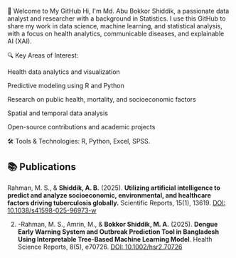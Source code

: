 👋 Welcome to My GitHub
Hi, I'm Md. Abu Bokkor Shiddik, a passionate data analyst and researcher with a background in Statistics. I use this GitHub to share my work in data science, machine learning, and statistical analysis, with a focus on health analytics, communicable diseases, and explainable AI (XAI).

🔍 Key Areas of Interest:

Health data analytics and visualization

Predictive modeling using R and Python

Research on public health, mortality, and socioeconomic factors

Spatial and temporal data analysis

Open-source contributions and academic projects

🛠️ Tools & Technologies:
R, Python,  Excel,  SPSS.

## 📚 Publications
Rahman, M. S., & **Shiddik, A. B.** (2025). **Utilizing artificial intelligence to predict and analyze socioeconomic, environmental, and healthcare factors driving tuberculosis globally.** Scientific Reports, 15(1), 13619.  [DOI: 10.1038/s41598-025-96973-w]( https://doi.org/10.1038/s41598-025-96973-w)

2. -Rahman, M. S., Amrin, M., & **Bokkor Shiddik, M. A.** (2025). **Dengue Early Warning System and Outbreak Prediction Tool in Bangladesh Using Interpretable Tree‐Based Machine Learning Model**. Health Science Reports, 8(5), e70726. [DOI: 10.1002/hsr2.70726]( https://doi.org/10.1002/hsr2.70726)
